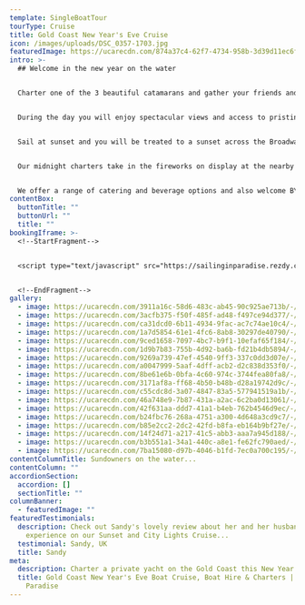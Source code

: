 ```yaml
---
template: SingleBoatTour
tourType: Cruise
title: Gold Coast New Year's Eve Cruise
icon: /images/uploads/DSC_0357-1703.jpg
featuredImage: https://ucarecdn.com/874a37c4-62f7-4734-958b-3d39d11ec6fd/-/preview/-/enhance/50/
intro: >-
  ## Welcome in the new year on the water


  Charter one of the 3 beautiful catamarans and gather your friends and family to farewell 2021 in style aboard your own private yacht.   


  During the day you will enjoy spectacular views and access to pristine beaches as the boat arrives at isolated islands surrounded by crystal clear turquoise waters. There are plentiful activities available on board to keep you entertained including Beach Volleyball, Stand Up Paddleboards, Inflatables and Beach Cricket.


  Sail at sunset and you will be treated to a sunset across the Broadwater and over the Gold Coast Mountains followed by the twinkling Gold Coast City Skyline by night, simply breathtaking!


  Our midnight charters take in the fireworks on display at the nearby resorts and parks.  


  We offer a range of catering and beverage options and also welcome BYO.
contentBox:
  buttonTitle: ""
  buttonUrl: ""
  title: ""
bookingIframe: >-
  <!--StartFragment-->


  <script type="text/javascript" src="https://sailinginparadise.rezdy.com/pluginJs?script=modal"></script> <a id="button-booking" class="button-booking rezdy rezdy-modal" href="https://sailinginparadise.rezdy.com/productsCalendar/279456?iframe=true" style="background: rgb(24, 60, 133); border: 1px solid rgb(24, 60, 133); color: rgb(255, 255, 255); font: bold 14px / 1 &quot;Helvetica Neue&quot;, Helvetica, Arial, sans-serif; padding: 12px 15px; text-align: center; width: 160px; display: block; text-decoration: none; cursor: pointer;">Book Now</a>


  <!--EndFragment-->
gallery:
  - image: https://ucarecdn.com/3911a16c-58d6-483c-ab45-90c925ae713b/-/preview/-/enhance/50/
  - image: https://ucarecdn.com/3acfb375-f50f-485f-ad48-f497ce94d377/-/preview/-/enhance/13/
  - image: https://ucarecdn.com/ca31dcd0-6b11-4934-9fac-ac7c74ae10c4/-/preview/-/enhance/39/
  - image: https://ucarecdn.com/1a7d5854-61e1-4fc6-8ab8-30297de40790/-/preview/-/enhance/50/
  - image: https://ucarecdn.com/9ced1658-7097-4bc7-b9f1-10efaf65f184/-/preview/-/enhance/25/
  - image: https://ucarecdn.com/1d9b7b83-755b-4d92-ba6b-fd21b4db5894/-/preview/-/enhance/39/
  - image: https://ucarecdn.com/9269a739-47ef-4540-9ff3-337c0dd3d07e/-/preview/-/enhance/50/
  - image: https://ucarecdn.com/a0047999-5aaf-4dff-acb2-d2c838d353f0/-/preview/-/enhance/25/
  - image: https://ucarecdn.com/8be61e6b-0bfa-4c60-974c-3744fea80fa8/-/preview/-/enhance/36/
  - image: https://ucarecdn.com/3171af8a-ff68-4b50-b48b-d28a19742d9c/-/preview/-/enhance/41/
  - image: https://ucarecdn.com/c55cdc8d-3a07-4847-83a5-577941519a1b/-/preview/-/enhance/50/
  - image: https://ucarecdn.com/46a748e9-7b87-431a-a2ac-6c2ba0d13061/-/preview/-/enhance/50/
  - image: https://ucarecdn.com/42f631aa-ddd7-41a1-b4eb-762b4546d9ec/-/preview/-/enhance/42/
  - image: https://ucarecdn.com/b24fbc76-268a-4751-a300-4d648a3cd9c7/-/preview/-/enhance/50/
  - image: https://ucarecdn.com/b85e2cc2-2dc2-42fd-b8fa-eb164b9bf27e/-/preview/-/enhance/27/
  - image: https://ucarecdn.com/14f24d71-a217-41c5-abb3-aaa7a945d188/-/preview/-/enhance/24/
  - image: https://ucarecdn.com/b3b551a1-34a1-440c-a8e1-fe62fc790aed/-/preview/-/enhance/34/
  - image: https://ucarecdn.com/7ba15080-d97b-4046-b1fd-7ec0a700c195/-/preview/-/enhance/33/
contentColumnTitle: Sundowners on the water...
contentColumn: ""
accordionSection:
  accordion: []
  sectionTitle: ""
columnBanner:
  - featuredImage: ""
featuredTestimonials:
  description: Check out Sandy's lovely review about her and her husband's
    experience on our Sunset and City Lights Cruise...
  testimonial: Sandy, UK
  title: Sandy
meta:
  description: Charter a private yacht on the Gold Coast this New Year's Eve
  title: Gold Coast New Year's Eve Boat Cruise, Boat Hire & Charters | Sailing in
    Paradise
---
```


